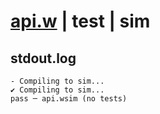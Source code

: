 # [api.w](../../../../examples/tests/valid/api.w) | test | sim

## stdout.log
```log
- Compiling to sim...
✔ Compiling to sim...
pass ─ api.wsim (no tests)
```

